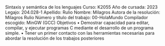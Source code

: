 Sintaxis y semántica de los lenguajes
Curso: K2055
Año  de cursada: 2023
Legajo: 204.028-1
Apellido: Rulio
Nombre: Milagros
Autora de la resolución: Milagros Rulio
Número y título del trabajo: 00-HolaMundo
Compilador escogido: MinGW (GCC)
Objetivos
• Demostrar capacidad para editar, compilar, y ejecutar programas C mediante el
desarrollo de un programa simple.
• Tener un primer contacto con las herramientas necesarias para abordar la resolución
de los trabajos posteriores
